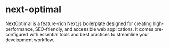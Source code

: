 # next-optimal
NextOptimal is a feature-rich Next.js boilerplate designed for creating high-performance, SEO-friendly, and accessible web applications. It comes pre-configured with essential tools and best practices to streamline your development workflow.
